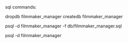 sql commands:

dropdb filmmaker_manager
createdb filmmaker_manager

psql -d filmmaker_manager -f db/filmmaker_manager.sql

psql -d filmmaker_manager